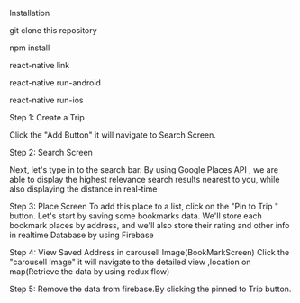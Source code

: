 Installation

git clone this repository

npm install

react-native link

react-native run-android

react-native run-ios

Step 1: Create a Trip 

Click the "Add Button" it will navigate to Search Screen.
    
Step 2: Search Screen

Next, let's type in to the search bar. By using Google Places API , we are able to display the highest relevance search results nearest to you, while also displaying the distance in real-time
    
Step 3: Place Screen
To add this place to a list, click on the "Pin to Trip " button.
Let's start by saving some bookmarks data. We'll store each bookmark places by address, and we'll also store their rating and other info in realtime Database by using Firebase

  
Step 4: View Saved Address in carousell Image(BookMarkScreen)
Click the "carousell Image" it will navigate to the detailed view ,location on map(Retrieve the data by using redux flow)

Step 5: Remove the data from firebase.By clicking the pinned to Trip button.

